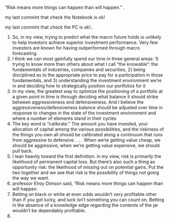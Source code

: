 “Risk means more things can happen than will happen.”
.

my last commint that check the Notebook is ok!


my last commint that check the PC is ok!..


1. So, in my view, trying to predict what the macro future holds is unlikely to help investors achieve superior investment performance. Very few investors are known for having outperformed through macro forecasting.
2. I think we can most gainfully spend our time in three general areas: 1) trying to know more than others about what I call “the knowable”: the fundamentals of industries, companies and securities, 2) being disciplined as to the appropriate price to pay for a participation in those fundamentals, and 3) understanding the investment environment we’re in and deciding how to strategically position our portfolios for it
3. In my view, the greatest way to optimize the positioning of a portfolio at a given point in time is through deciding what balance it should strike between aggressiveness and defensiveness. And I believe the aggressiveness/defensiveness balance should be adjusted over time in response to changes in the state of the investment environment and where a number of elements stand in their cycles
4. The key word is “calibrate.” The amount you have invested, your allocation of capital among the various possibilities, and the riskiness of the things you own all should be calibrated along a continuum that runs from aggressive to defensive. . . . When we’re getting value cheap, we should be aggressive; when we’re getting value expensive, we should pull back.
5. I lean heavily toward the first definition: in my view, risk is primarily the likelihood of permanent capital loss. But there’s also such a thing as opportunity risk: the likelihood of missing out on potential gains. Put the two together and we see that risk is the possibility of things not going the way we want.
6. professor Elroy Dimson said, “Risk means more things can happen than will happen.
7. Betting on black or white at even odds wouldn’t very profitable other than if you got lucky, and luck isn’t something you can count on. Betting in the absence of a knowledge edge regarding the contents of the jar wouldn’t be dependably profitable.
8. 